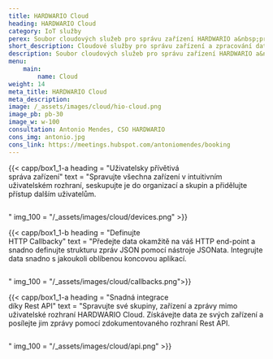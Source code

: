 ```yaml
---
title: HARDWARIO Cloud
heading: HARDWARIO Cloud
category: IoT služby
perex: Soubor cloudových služeb pro správu zařízení HARDWARIO a&nbsp;práci s&nbsp;daty - poskytování IoT konektivity, REST API a&nbsp;nastavení callbacků.
short_description: Cloudové služby pro správu zařízení a zpracování dat - připojení k internetu věcí, rozhraní REST API a callbacky.
description: Soubor cloudových služeb pro správu zařízení HARDWARIO a&nbsp;práci s&nbsp;daty - poskytování IoT konektivity, REST API a&nbsp;nastavení callbacků.
menu:
    main:
        name: Cloud
weight: 14
meta_title: HARDWARIO Cloud
meta_description:
image: /_assets/images/cloud/hio-cloud.png
image_pb: pb-30
image_w: w-100
consultation: Antonio Mendes, CSO HARDWARIO
cons_img: antonio.jpg
cons_link: https://meetings.hubspot.com/antoniomendes/booking
---
```


{{< capp/box1_1-a heading = "Uživatelsky přívětivá<br/> správa zařízení" text = "Spravujte všechna zařízení v intuitivním uživatelském rozhraní, seskupujte je do organizací a skupin a přidělujte přístup dalším uživatelům.</p><img loading='lazy' src='/_assets/images/chester/lpwan_brands.png' class='w-100 w-md-75 mt-10' alt='' /><p>" img_100 = "/_assets/images/cloud/devices.png" >}}

{{< capp/box1_1-b heading = "Definujte<br/> HTTP Callbacky" text = "Předejte data okamžitě na váš HTTP end-point a snadno definujte strukturu zpráv JSON pomocí nástroje JSONata. Integrujte data snadno s jakoukoli oblíbenou koncovou aplikací.</p><img loading='lazy' src='/_assets/images/cloud/visualisation.png' class='w-100 w-md-75 mt-10 mb-20' alt='' /><p>" img_100 = "/_assets/images/cloud/callbacks.png">}}

{{< capp/box1_1-a heading = "Snadná integrace<br/> díky Rest API" text = "Spravujte své skupiny, zařízení a zprávy mimo uživatelské rozhraní HARDWARIO Cloud. Získávejte data ze svých zařízení a posílejte jim zprávy pomocí zdokumentovaného rozhraní Rest API.</p><img loading='lazy' src='/_assets/images/chester/api.png' class='w-100 w-md-75 mt-10' alt='' /><p>" img_100 = "/_assets/images/cloud/api.png" >}}

